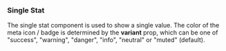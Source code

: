 ### Single Stat

The single stat component is used to show a single value. The color of the meta icon / badge is
determined by the **variant** prop, which can be one of "success", "warning", "danger", "info",
"neutral" or "muted" (default).
